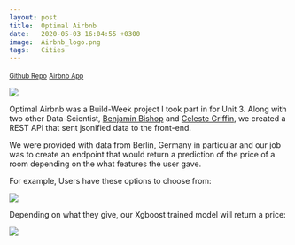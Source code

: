 ```yaml
---
layout: post
title:  Optimal Airbnb
date:   2020-05-03 16:04:55 +0300
image:  Airbnb_logo.png
tags:   Cities
---
```

<small>[Github Repo](https://github.com/Build-Wweek-AirBnB-Optimal-Price-1)</small>
<small>[Airbnb App](https://build-wweek-airbnb-optimal-price-1.github.io/Marketing-Page/index.html)</small>

![]({{site.baseurl}}/img/Optimal_Air.png)


Optimal Airbnb was a Build-Week project I took part in for Unit 3. Along with two other
Data-Scientist, [Benjamin Bishop](https://github.com/Benjamin1118) and [Celeste Griffin](https://github.com/celestebgriff), we created a REST API that sent jsonified data to the front-end.

We were provided with data from Berlin, Germany in particular and our job was to create an endpoint that would return
a prediction of the price of a room depending on the what features the user gave.

For example, Users have these options to choose from:

 ![]({{site.baseurl}}/img/airbnb_opt.png)


Depending on what they give, our Xgboost trained model will return a price:

![]({{site.baseurl}}/img/airbnb_pred.png)
